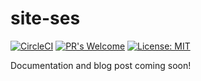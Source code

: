 # site-ses

<p>
  <a href="https://circleci.com/gh/kenchandev/site-ses"><img src="https://circleci.com/gh/kenchandev/site-ses.svg?style=svg" alt="CircleCI"/></a>
  <a href="https://github.com/kenchandev/site-ses/pulls"><img src="https://img.shields.io/badge/PRs%20-welcome-brightgreen.svg" alt="PR's Welcome"/></a>
  <a href="https://opensource.org/licenses/MIT"><img src="https://img.shields.io/badge/License-MIT-yellow.svg" alt="License: MIT"/></a>
</p>

Documentation and blog post coming soon!
